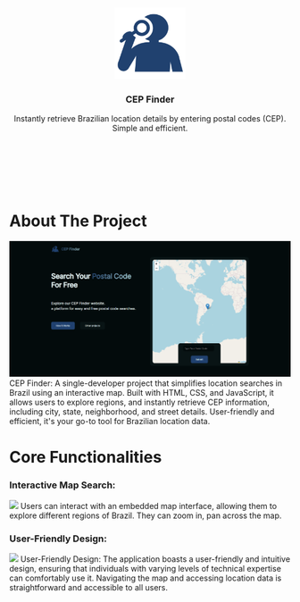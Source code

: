 <br />
<p align="center">
  <a href="https://github.com/brunomozer05/cep-finder">
    <img src="https://github.com/brunomozer05/cep-finder/blob/main/docs/img/iconblue.png?raw=true" alt="Logo" width="128" height="128">
  </a>

  <h3 align="center">CEP Finder</h3>

  <p align="center">
   Instantly retrieve Brazilian location details by entering postal codes (CEP).<br> Simple and efficient.
    <br />
    <br />
    <br />
    <br />
    <br />
    <br />
    <br />
  </p>
</p>
<h1>About The Project</h1>
    <img src="https://github.com/brunomozer05/cep-finder/blob/main/docs/img/pic1.png?raw=true">
CEP Finder: A single-developer project that simplifies location searches in Brazil using an interactive map. Built with HTML, CSS, and JavaScript, it allows users to explore regions, and instantly retrieve CEP information, including city, state, neighborhood, and street details. User-friendly and efficient, it's your go-to tool for Brazilian location data.

<h1>Core Functionalities</h1>

<h3>Interactive Map Search:</h3>
<img src="https://github.com/brunomozer05/cep-finder/blob/main/docs/img/vid2.gif?raw=true">
 Users can interact with an embedded map interface, allowing them to explore different regions of Brazil. 
 They can zoom in, pan across the map.
 
<h3>User-Friendly Design:</h3>
<img src="https://github.com/brunomozer05/cep-finder/blob/main/docs/img/vid1.gif?raw=true">
User-Friendly Design: The application boasts a user-friendly and intuitive design, ensuring that individuals with varying levels of 
technical expertise can comfortably use it. Navigating the map and accessing location data is straightforward and accessible to all users.